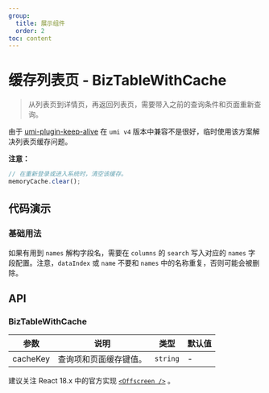 ```yaml
---
group:
  title: 展示组件
  order: 2
toc: content
---
```


# 缓存列表页 - BizTableWithCache

> 从列表页到详情页，再返回列表页，需要带入之前的查询条件和页面重新查询。

由于 [umi-plugin-keep-alive](https://www.npmjs.com/package/umi-plugin-keep-alive) 在 `umi v4` 版本中兼容不是很好，临时使用该方案解决列表页缓存问题。

**注意：**

```javascript
// 在重新登录或进入系统时，清空该缓存。
memoryCache.clear();
```

## 代码演示

### 基础用法

如果有用到 `names` 解构字段名，需要在 `columns` 的 `search` 写入对应的 `names` 字段配置。注意，`dataIndex` 或 `name` 不要和 `names` 中的名称重复，否则可能会被删除。

<code src='../../src/demos/BizTableWithCache/basic.tsx'></code>

## API

### BizTableWithCache

| 参数     | 说明                   | 类型     | 默认值 |
| -------- | ---------------------- | -------- | ------ |
| cacheKey | 查询项和页面缓存键值。 | `string` | -      |

建议关注 React 18.x 中的官方实现 [`<Offscreen />`](https://github.com/reactwg/react-18/discussions/19) 。
